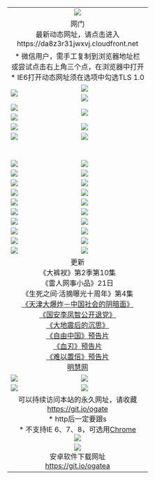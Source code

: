 ﻿<table>
  <tr></tr>
  <tr><td colspan=2 align=center><img src="https://cloud.githubusercontent.com/assets/11880933/13434984/f430fae2-e012-11e5-814f-c2df1e82b247.jpg" /></td></tr>
  <tr><td colspan=2 align=center>网门<br>最新动态网址，请点击进入
<br>https://da8z3r31jwxvj.cloudfront.net
    </td>
  </tr>
  <tr>
    <td colspan=2 align=center>* 微信用户，需手工复制到浏览器地址栏<br>或尝试点击右上角三个点，在浏览器中打开
    <br>* IE6打开动态网址须在选项中勾选TLS 1.0</td>
  </tr>
  <tr>
    <td rowspan=2><a href="https://da8z3r31jwxvj.cloudfront.net/ogUP.aspx?name=11DKC.mp4&list=11DKC" target="_blank"><img src="https://da8z3r31jwxvj.cloudfront.net/Up/11DKC1.jpg" /></a></td> 
    <td><div><a href="https://da8z3r31jwxvj.cloudfront.net/ogUP.aspx?name=LRWS.mp4&list=LRWS" target="_blank"><img src="https://da8z3r31jwxvj.cloudfront.net/Up/LRWS.jpg" /></a></td>
   </tr>
  <tr>
    <td><a href="https://da8z3r31jwxvj.cloudfront.net/ogNiceVedio.aspx" target="_blank"><img src="https://da8z3r31jwxvj.cloudfront.net/Up/11TGKDY.jpg" /></a></td>
  </tr>
  <tr>
    <td><a href="https://da8z3r31jwxvj.cloudfront.net/ogUP.aspx?name=JQR.mp4&count=2" target="_blank"><img src="https://da8z3r31jwxvj.cloudfront.net/Up/JQR.jpg" /></a></td>   
    <td rowspan=2><a href="https://da8z3r31jwxvj.cloudfront.net/ogUP.aspx?name=JP.mp4&count=9" target="_blank"><img src="https://da8z3r31jwxvj.cloudfront.net/Up/JP.jpg" /></td>
  </tr>
  <tr>
    <td><a href="https://da8z3r31jwxvj.cloudfront.net/ogUP.aspx?name=WH.mp4" target="_blank"><img src="https://da8z3r31jwxvj.cloudfront.net/Up/WH.jpg" /></a></td>
  </tr>
  <tr>
    <td><a href="https://da8z3r31jwxvj.cloudfront.net/ogUP.aspx?name=SSZJ.mp4&list=SSZJ" target="_blank"><img src="https://da8z3r31jwxvj.cloudfront.net/Up/SSZJ.jpg" /></a></td>
    <td><a href="https://da8z3r31jwxvj.cloudfront.net/ogUP.aspx?name=1XQK.mp4&count=13" target="_blank"><img src="https://da8z3r31jwxvj.cloudfront.net/Up/1XQK.jpg" /></a</td>
  </tr>
  <tr>
    <td><a href="https://da8z3r31jwxvj.cloudfront.net/ogUP.aspx?name=ZY.mp4&count=2015|16" target="_blank"><img src="https://da8z3r31jwxvj.cloudfront.net/Up/ZY.jpg" /></a</td>
    <td><a href="https://da8z3r31jwxvj.cloudfront.net/ogUP.aspx?name=XTFY.mp4&count=B|2,A|24" target="_blank"><img src="https://da8z3r31jwxvj.cloudfront.net/Up/XTFY.jpg" /></a></td>
  </tr>
  <tr height="40">
  </tr>
  <tr>
    <td><a href="https://da8z3r31jwxvj.cloudfront.net/ogUP.aspx?name=4SQQ.mp4&list=4SQQ" target="_blank"><img src="https://da8z3r31jwxvj.cloudfront.net/Up/4SQQ0.jpg"/></a></td>
    <td><a href="https://da8z3r31jwxvj.cloudfront.net/ogUP.aspx?name=4SHQ.mp4&list=4SHQ" target="_blank"><img src="https://da8z3r31jwxvj.cloudfront.net/Up/4SHQ0.jpg"/></a></td>
  </tr>
  <tr>
    <td><a href="https://da8z3r31jwxvj.cloudfront.net/ogUP.aspx?name=4SZG.mp4&list=4SZG" target="_blank"><img src="https://da8z3r31jwxvj.cloudfront.net/Up/4SZG0.jpg"/></a></td>
    <td><a href="https://da8z3r31jwxvj.cloudfront.net/ogUP.aspx?name=4SDJ.mp4&list=4SDJ" target="_blank"><img src="https://da8z3r31jwxvj.cloudfront.net/Up/4SDJ0.jpg"/></a></td>
  </tr>
  <tr>
    <td><a href="https://da8z3r31jwxvj.cloudfront.net/ogUP.aspx?name=4SGX.mp4&list=4SGX" target="_blank"><img src="https://da8z3r31jwxvj.cloudfront.net/Up/4SGX0.jpg"/></a></td>
    <td><a href="https://da8z3r31jwxvj.cloudfront.net/ogUP.aspx?name=4SHD.mp4&list=4SHD" target="_blank"><img src="https://da8z3r31jwxvj.cloudfront.net/Up/4SHD0.jpg"/></a></td>
  </tr>
  <tr>
    <td><a href="https://da8z3r31jwxvj.cloudfront.net/ogUP.aspx?name=4CTX.mp4&list=4CTX" target="_blank"><img src="https://da8z3r31jwxvj.cloudfront.net/Up/4CTX0.jpg"/></a></td>
    <td><a href="https://da8z3r31jwxvj.cloudfront.net/ogUP.aspx?name=4CWZ.mp4&list=4CWZ" target="_blank"><img src="https://da8z3r31jwxvj.cloudfront.net/Up/4CWZ0.jpg"/></a></td>
  </tr>
  <tr>
    <td><a href="https://da8z3r31jwxvj.cloudfront.net/onUP.aspx?name=https://d25hxnyejux8es.cloudfront.net/" target="_blank"><img src="https://da8z3r31jwxvj.cloudfront.net/Up/0DTW.jpg"/></a></td>
    <td><a href="https://da8z3r31jwxvj.cloudfront.net/onUP.aspx?name=https://d240ns8up8earz.cloudfront.net/acenter/" target="_blank"><img src="https://da8z3r31jwxvj.cloudfront.net/Up/0TDW.jpg" /></a></td>
  </tr>
  <tr>
    <td><a href="https://da8z3r31jwxvj.cloudfront.net/onUP.aspx?name=https://d4508d6vomz2p.cloudfront.net/gb/nsc413.htm" target="_blank"><img src="https://da8z3r31jwxvj.cloudfront.net/Up/0DJY.jpg" /></a></td>
    <td><a href="https://da8z3r31jwxvj.cloudfront.net/onUP.aspx?name=https://d3bxwq7vzudb5l.cloudfront.net/xtr/gb/prog204.html" target="_blank"><img src="https://da8z3r31jwxvj.cloudfront.net/Up/0XTR.jpg" /></a></td>
  </tr>
  <tr>
    <td><a href="https://da8z3r31jwxvj.cloudfront.net/onUP.aspx?name=https://d3aj00iefsmfgc.cloudfront.net/" target="_blank"><img src="https://da8z3r31jwxvj.cloudfront.net/Up/0MHW.jpg" /></a></td>
    <td><a href="https://da8z3r31jwxvj.cloudfront.net/onUP.aspx?name=https://d1sbg9daat0zu5.cloudfront.net/" target="_blank"><img src="https://da8z3r31jwxvj.cloudfront.net/Up/0ZJW.jpg" /></a></td>
  </tr>
  <tr>
    <td><a href="https://da8z3r31jwxvj.cloudfront.net/ogUP.aspx?name=0FG.zip" target="_blank"><img src="https://da8z3r31jwxvj.cloudfront.net/Up/0FG.jpg" /></a></td>
    <td><a href="https://da8z3r31jwxvj.cloudfront.net/ogUP.aspx?name=0FGA.apk" target="_blank"><img src="https://da8z3r31jwxvj.cloudfront.net/Up/0FGA.jpg" /></a></td>
  </tr>
  <tr>
    <td><a href="https://da8z3r31jwxvj.cloudfront.net/ogUP.aspx?name=0U.zip" target="_blank"><img src="https://da8z3r31jwxvj.cloudfront.net/Up/0U.jpg" /></a></td>
    <td><a href="https://da8z3r31jwxvj.cloudfront.net/ogUP.aspx?name=0UA.apk" target="_blank"><img src="https://da8z3r31jwxvj.cloudfront.net/Up/0UA.jpg" /></a></td>
  </tr>
  <tr>
    <td><a href="https://da8z3r31jwxvj.cloudfront.net/ogUP.aspx?name=0iPPOTV.zip" target="_blank"><img src="https://da8z3r31jwxvj.cloudfront.net/Up/0iPPOTV.jpg" /></a></td>
    <td><a href="https://da8z3r31jwxvj.cloudfront.net/ogUP.aspx?name=0iNTD.apk" target="_blank"><img src="https://da8z3r31jwxvj.cloudfront.net/Up/0iNTD.jpg" /></a></td>
  </tr>
  <tr>
    <td colspan=2 align=center>更新<br>
      《大裤衩》第2季第10集<br>
      《雷人网事小品》21日<br>
      《生死之间·活摘曝光十周年》第4集</a><br>
      <a href="https://da8z3r31jwxvj.cloudfront.net/ogUP.aspx?name=4TJDBZ.mp4" target="_blank">《天津大爆炸－中国社会的阴暗面》</a><br>
      <a href="https://da8z3r31jwxvj.cloudfront.net/ogUP.aspx?name=4LFZ.mp4" target="_blank">《国安李凤智公开退党》</a><br>
      <a href="https://da8z3r31jwxvj.cloudfront.net/ogUP.aspx?name=4DDZHDCS.mp4" target="_blank">《大地震后的沉思》</a><br>
      <a href="https://da8z3r31jwxvj.cloudfront.net/ogUP.aspx?name=11ZYZG0.mp4" target="_blank">《自由中国》预告片</a><br>
      <a href="https://da8z3r31jwxvj.cloudfront.net/ogUP.aspx?name=11XR.mp4" target="_blank">《血刃》预告片</a><br>
      <a href="https://da8z3r31jwxvj.cloudfront.net/ogUP.aspx?name=11NYZX.mp4&count=2" target="_blank">《难以置信》预告片</a><br>
      <a href="https://da8z3r31jwxvj.cloudfront.net/onUP.aspx?name=https://www.minghui.org/" target="_blank">明慧网</a></td>
    </td>
  </tr>
  <tr>
    <td><a href="https://da8z3r31jwxvj.cloudfront.net/ogNice.aspx" target="_blank"><img src="https://cloud.githubusercontent.com/assets/11880933/13720378/f84bb392-e841-11e5-8739-815049dd6ff8.jpg" /></a></td>
    <td><a href="https://da8z3r31jwxvj.cloudfront.net/onCO.aspx?ob=600事物&op=增删改&args=WH1~%23类型6新闻%7c%23类型6评论&mode=" target="_blank"><img src="https://cloud.githubusercontent.com/assets/11880933/13720380/04d76a16-e842-11e5-8833-e627daa88802.jpg" /></a></td> 
  </tr>
  <tr>
    <td><a href="https://da8z3r31jwxvj.cloudfront.net/ogDY.aspx" target="_blank"><img src="https://cloud.githubusercontent.com/assets/11880933/13720384/11817090-e842-11e5-9571-7dc2f1af9f42.jpg" /></a></td>
    <td><a href="https://da8z3r31jwxvj.cloudfront.net/ogST.aspx" target="_blank"><img src="https://cloud.githubusercontent.com/assets/11880933/13720385/1467ea3c-e842-11e5-86df-c96c9a556aaf.jpg" /></a></td> 
  </tr>
  <!--tr>
    <td colspan=2 align=center>
      <微信可扫描以下临时二维码<br/>https://bit.ly/1mBQHW8<br/><a href="https://da8z3r31jwxvj.cloudfront.net/Up/0WMGDL3.png" target="_blank"><img src="https://da8z3r31jwxvj.cloudfront.net/Up/0WMGD3.png"/></a>
  </tr-->
  <tr>
    <td colspan=2 align=center>可以持续访问本站的永久网址，请收藏<br/><a href="https://git.io/ogate" target="_blank">https://git.io/ogate</a><br/>* http后一定要跟s<br/>* 不支持IE 6、7、8，可选用<a href="http://www.odisk.org/Upload/0ChromePortable.zip">Chrome</a><br/><a href="https://da8z3r31jwxvj.cloudfront.net/Up/0WMGDL2.png" target="_blank"><img src="https://da8z3r31jwxvj.cloudfront.net/Up/0WMGD2.png"/></a></td>
  </tr>
  <tr>
    <td colspan=2 align=center><a href="https://da8z3r31jwxvj.cloudfront.net/ogUP.aspx?name=0oGate.apk" target="_blank"><img src="https://cloud.githubusercontent.com/assets/11880933/13720399/75e143ee-e842-11e5-9f0a-1421f423c80f.jpg" /></a><br>安卓软件下载网址<br><a href="https://git.io/ogatea">https://git.io/ogatea</a></td>
  </tr>
  <!--tr>
    <td colspan=2 align=center>可能失效的动态网址
    </td>
  </tr-->
</table>

